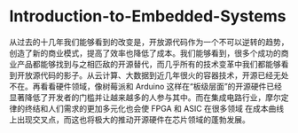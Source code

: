 # Introduction-to-Embedded-Systems
 从过去的十几年我们能够看到的改变是，开放源代码作为一个不可以逆转的趋势，创造了新的商业模式，提高了效率也降低了成本。我们能够看到，很多个成功的商业产品都能够找到与之相匹敌的开源替代，而几乎所有的技术变革中我们都能够看到开放源代码的影子。从云计算、大数据到近几年很火的容器技术，开源已经无处不在。再看看硬件领域，像树莓派和 Arduino 这样在“板级层面”的开源硬件已经显著降低了开发者的门槛并让越来越多的人参与其中。而在集成电路行业，摩尔定律的终结和人们需求的更加多元化也会使 FPGA 和 ASIC 在很多领域  在成本曲线上出现交叉点，而这也将极大的推动开源硬件在芯片领域的蓬勃发展。
